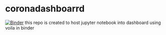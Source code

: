 # coronadashboarrd
[![Binder](https://mybinder.org/badge_logo.svg)](https://mybinder.org/v2/gh/deepakkapse/coronadashboarrd/master?urlpath=finaloutput.ipynb)
this repo is created to host jupyter notebook into dashboard using voila in binder
